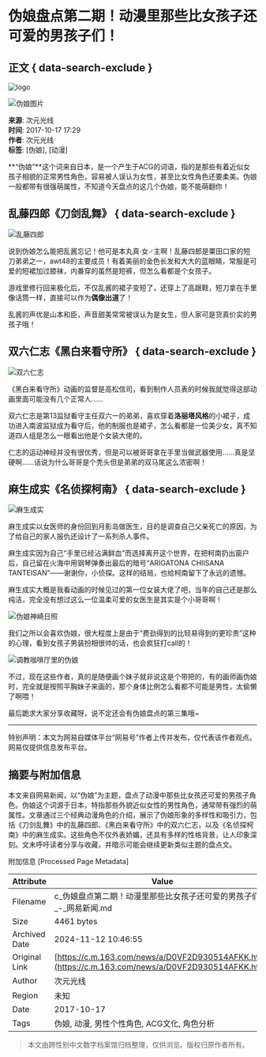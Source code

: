 # 伪娘盘点第二期！动漫里那些比女孩子还可爱的男孩子们！

## 正文 { data-search-exclude }


![logo](https://static.ws.126.net/163/frontend/images/logo-netease.png)

![伪娘图片](https://nimg.ws.126.net/?url=http%3A%2F%2Fdingyue.ws.126.net%2FmBwOPXCy%3DmOXbWLNyAbKw3OCGADJtGHXxdbU7yTNKA1GS1501665858315.jpg&thumbnail=90x2147483647&quality=75&type=jpg)

**来源**: 次元光线  
**时间**: 2017-10-17 17:29  
**作者**: 次元光线  
**标签**: [伪娘], [动漫]

**“伪娘”**这个词来自日本，是一个产生于ACG的词语，指的是那些有着近似女孩子相貌的正常男性角色，容易被人误认为女性，甚至比女性角色还要柔美。伪娘一般都带有很强萌属性，不知道今天盘点的这几个伪娘，能不能萌翻你！

## 乱藤四郎《刀剑乱舞》 { data-search-exclude }

![乱藤四郎](https://nimg.ws.126.net/?url=http%3A%2F%2Fdingyue.ws.126.net%2FXsOd02D2laYtF7kH7EMF1Ltq26a5Dc8C%3DR2VgUMmCETXH1508232390714transferflag.png&thumbnail=750x2147483647&quality=75&type=webp)

说到伪娘怎么能把乱酱忘记！他可是本丸真·女♂主啊！乱藤四郎是粟田口家的短刀弟弟之一，awt48的主要成员！有着美丽的金色长发和大大的蓝眼睛，常服是可爱的短裙加过膝袜，内番穿的虽然是短裤，但怎么看都是个女孩子。

游戏里修行回来极化后，不仅乱酱的裙子变短了，还穿上了高跟鞋，短刀拿在手里像话筒一样，直接可以作为**偶像出道**了！

乱酱的声优是山本和臣，声音甜美常常被误认为是女生，但人家可是货真价实的男孩子哦！

## 双六仁志《黑白来看守所》 { data-search-exclude }

![双六仁志](https://nimg.ws.126.net/?url=http%3A%2F%2Fdingyue.ws.126.net%2Fnfu26dFpBC2q1jMB0KOclsIpevm8cGXRWX2WS%3DJIcDQID1508232390714transferflag.png&thumbnail=750x2147483647&quality=75&type=webp)

《黑白来看守所》动画的监督是高松信司，看到制作人员表的时候我就觉得这部动画里面可能没有几个正常人……

双六仁志是第13监狱看守主任双六一的弟弟，喜欢穿着**洛丽塔风格**的小裙子，成功进入南波监狱成为看守后，他的制服也是裙子，怎么看都是一位美少女，真不知道四人组是怎么一眼看出他是个女装大佬的。

仁志的运动神经并没有很优秀，但是可以被哥哥拿在手里当做武器使用……真是坚硬啊……话说为什么哥哥是个秃头但是弟弟的双马尾这么浓密啊！

## 麻生成实《名侦探柯南》 { data-search-exclude }

![麻生成实](https://nimg.ws.126.net/?url=http%3A%2F%2Fdingyue.ws.126.net%2Fe0tSeoFEZlPkh2FZrmR0rtbwpAW0sjzgSjQru61IZD88A1508232390714transferflag.png&thumbnail=750x2147483647&quality=75&type=webp)

麻生成实以女医师的身份回到月影岛做医生，目的是调查自己父亲死亡的原因，为了给自己的家人报仇还设计了一系列杀人事件。

麻生成实因为自己“手里已经沾满鲜血”而选择离开这个世界，在把柯南扔出窗户后，自己留在火海中用钢琴弹奏出最后的暗号“ARIGATONA CHIISANA TANTEISAN”——谢谢你，小侦探。这样的结局，也给柯南留下了永远的遗憾。

麻生成实大概是我看动画的时候见过的第一位女装大佬了吧，当年的自己还是那么纯洁，完全没有想过这么一位温柔可爱的女医生是其实是个小哥哥啊！

![伪娘神崎日照](https://nimg.ws.126.net/?url=http%3A%2F%2Fdingyue.ws.126.net%2FW0Buw99Dm%3DiA6Ko26x4mLLb3F2d0TZOiIDGvvelQsdCfe1508232390715transferflag.png&thumbnail=750x2147483647&quality=75&type=webp)

我们之所以会喜欢伪娘，很大程度上是由于“费劲得到的比轻易得到的更珍贵”这种的心理，看到女孩子男装扮相很帅的话，也会疯狂打call的！

![调教咖啡厅里的伪娘](https://nimg.ws.126.net/?url=http%3A%2F%2Fdingyue.ws.126.net%2FoIWglW87hrkKbP33eseJxn2mmD2Gt18iDGGbJm1XrNFpM1508232390715transferflag.png&thumbnail=750x2147483647&quality=75&type=webp)

不过，现在这些作者，真的是随便画个妹子就非说这是个带把的，有的画师画伪娘时，完全就是按照平胸妹子来画的，那个身体比例怎么看都不可能是男性，太偷懒了啊喂！

最后跪求大家分享收藏呀，说不定还会有伪娘盘点的第三集哦~

---

特别声明：本文为网易自媒体平台“网易号”作者上传并发布，仅代表该作者观点。网易仅提供信息发布平台。

## 摘要与附加信息

<!-- tcd_abstract -->
本文来自网易新闻，以“伪娘”为主题，盘点了动漫中那些比女孩还可爱的男孩子角色。伪娘这个词源于日本，特指那些外貌近似女性的男性角色，通常带有强烈的萌属性。文章通过三个经典动漫角色的介绍，展示了伪娘形象的多样性和吸引力，包括《刀剑乱舞》中的乱藤四郎、《黑白来看守所》中的双六仁志，以及《名侦探柯南》中的麻生成实。这些角色不仅外表娇媚，还具有多样的性格背景，让人印象深刻。文末呼吁读者分享与收藏，并暗示可能会继续更新类似主题的盘点文。
<!-- tcd_abstract_end -->

附加信息 [Processed Page Metadata]

| Attribute       | Value                                  |
|-----------------|----------------------------------------|
| Filename        | c_伪娘盘点第二期！动漫里那些比女孩子还可爱的男孩子们！_-_网易新闻.md                             |
| Size            | 4461 bytes                           |
| Archived Date   | 2024-11-12 10:46:55                             |
| Original Link   | [https://c.m.163.com/news/a/D0VF2D930514AFKK.html](https://c.m.163.com/news/a/D0VF2D930514AFKK.html)                       |
| Author          | 次元光线                               |
| Region          | 未知                               |
| Date            | 2017-10-17                                 |
| Tags            | 伪娘, 动漫, 男性个性角色, ACG文化, 角色分析                                 |
>
> 本文由跨性别中文数字档案馆归档整理，仅供浏览。版权归原作者所有。
>